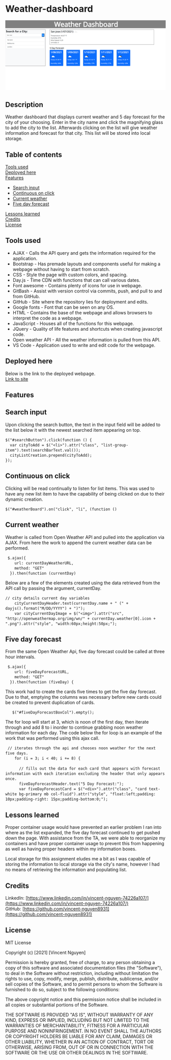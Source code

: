 # Weather-dashboard

![image](assets\Weather-dashboard-landing-page.png)

Description
------------

Weather dashboard that displays current weather and 5 day forecast for the city of your choosing. Enter in the city name and click the magnifying glass to add the city to the list. Afterwards clicking on the list will give weather information and forecast for that city. This list will be stored into local storage.

 Table of contents
---------------
[Tools used](#Tools-used)<br />
[Deployed here](#Deployed-here)<br />
[Features](#Features)
* [Search input](#Search-input)
* [Continuous on click](#Continuous-on-click)
* [Current weather](#Current-weather)
* [Five day forecast](#Five-day-forecast)

[Lessons learned](#Lessons-learned)<br />
[Credits](#Credits)<br />
[License](#License)

Tools used
-------------------

* AJAX - Calls the API query and gets the information required for the application.
* Bootstrap - Has premade layouts and components useful for making a webpage without having to start from scratch. 
* CSS - Style the page with custom colors, and spacing.
* Day.js - Time CDN with functions that can call various dates.
* Font awesome - Contains plenty of icons for use in webpage.
* GitBash - Assist with version control via commits, push, and pull to and from GitHub.
* GitHub - Site where the repository lies for deployment and edits.
* Google fonts - Font that can be seen on any OS.
* HTML - Contains the base of the webpage and allows browsers to interpret the code as a webpage.
* JavaScript - Houses all of the functions for this webpage. 
* JQuery - Quality of life features and shortcuts when creating javascript code. 
* Open weather API - All the weather information is pulled from this API.
* VS Code - Application used to write and edit code for the webpage.

Deployed here
-------------

Below is the link to the deployed webpage. <br />
[Link to site](https://vincent-nguyen8931.github.io/Weather-dashboard/)


Features
------------------

Search input
-----------------------

Upon clicking the search button, the text in the input field will be added to the list below it with the newest searched item appearing on top.
```
$("#searchButton").click(function () {
  var cityToAdd = $("<li>").attr("class", "list-group-item").text(searchBarText.val());
  cityListCreation.prepend(cityToAdd);
});
```

Continuous on click
---------------
Clicking will be read continually to listen for list items. This was used to have any new list item to have the capability of being clicked on due to their dynamic creation.
```
$("#weatherBoard").on("click", "li", (function ()
```

Current weather
-----------
Weather is called from Open Weather API and pulled into the application via AJAX. From here the work to append the current weather data can be performed.
```
 $.ajax({
    url: currentDayWeatherURL,
    method: "GET"
  }).then(function (currentDay)
```
Below are a few of the elements created using the data retrieved from the API call by passing the argument, currentDay.
```
// city details current day variables
    cityCurrentDayHeader.text(currentDay.name + " (" + dayjs().format("M/DD/YYYY") + ")");
    var cityCurrentDayImage = $("<img>").attr("src", "http://openweathermap.org/img/wn/" + currentDay.weather[0].icon + ".png").attr("style", "width:60px;height:50px;");
```
Five day forecast
-------------------

From the same Open Weather Api, five day forecast could be called at three hour intervals.
```
 $.ajax({
    url: fiveDayForecastURL,
    method: "GET"
  }).then(function (fiveDay) {

```
This work had to create the cards five times to get the five day forecast. Due to that, emptying the columns was necessary before new cards could be created to prevent duplication of cards.
```
   $("#fiveDayForecastBoxCol").empty();
```
The for loop will start at 3, which is noon of the first day, then iterate through and add 8 to i inorder to continue grabbing noon weather information for each day. The code below the for loop is an example of the work that was performed using this ajax call.
```
 // iterates through the api and chooses noon weather for the next five days.
    for (i = 3; i < 40; i += 8) {

      // fills out the data for each card that appears with forecast information with each iteration excluding the header that only appears once.
      fiveDayForecastHeader.text("5 Day Forecast:");
      var fiveDayForecastCard = $("<div>").attr("class", "card text-white bg-primary mb col-fluid").attr("style", "float:left;padding: 10px;padding-right: 15px;padding-bottom:0;");
```

Lessons learned
---------------
Proper container usage would have prevented an earlier problem I ran into where as the list expanded, the five day forecast continued to get pushed down the page. With assistance from the TA, we were able to reorganize my containers and have proper container usage to prevent this from happening as well as having proper headers within my information boxes.

Local storage for this assignment eludes me a bit as I was capable of storing the information to local storage via the city's name, however I had no means of retrieving the information and populating list.

Credits
---------------
LinkedIn: [https://www.linkedin.com/in/vincent-nguyen-74226a107/](https://www.linkedin.com/in/vincent-nguyen-74226a107/) <br />
GitHub: [https://github.com/vincent-nguyen8931](https://github.com/vincent-nguyen8931)


License
----------
MIT License

Copyright (c) [2021] [Vincent Nguyen]

Permission is hereby granted, free of charge, to any person obtaining a copy
of this software and associated documentation files (the "Software"), to deal
in the Software without restriction, including without limitation the rights
to use, copy, modify, merge, publish, distribute, sublicense, and/or sell
copies of the Software, and to permit persons to whom the Software is
furnished to do so, subject to the following conditions:

The above copyright notice and this permission notice shall be included in all
copies or substantial portions of the Software.

THE SOFTWARE IS PROVIDED "AS IS", WITHOUT WARRANTY OF ANY KIND, EXPRESS OR
IMPLIED, INCLUDING BUT NOT LIMITED TO THE WARRANTIES OF MERCHANTABILITY,
FITNESS FOR A PARTICULAR PURPOSE AND NONINFRINGEMENT. IN NO EVENT SHALL THE
AUTHORS OR COPYRIGHT HOLDERS BE LIABLE FOR ANY CLAIM, DAMAGES OR OTHER
LIABILITY, WHETHER IN AN ACTION OF CONTRACT, TORT OR OTHERWISE, ARISING FROM,
OUT OF OR IN CONNECTION WITH THE SOFTWARE OR THE USE OR OTHER DEALINGS IN THE
SOFTWARE.